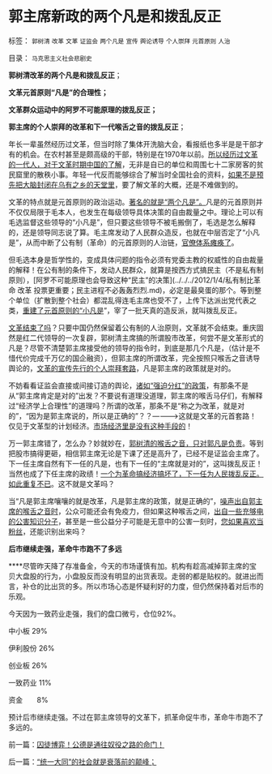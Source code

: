 # 郭主席新政的两个凡是和拨乱反正

标签： `郭树清` `改革` `文革` `证监会` `两个凡是` `宣传` `舆论诱导` `个人崇拜` `元首原则` `人治` 

目录： `马克思主义社会悲剧史`

**郭树清改革的两个凡是和拨乱反正**；

**文革元首原则“凡是”的合理性；**

**文革群众运动中的阿罗不可能原理的拨乱反正；**

**郭主席的个人崇拜的改革和下一代喉舌之音的拨乱反正**；

年长一辈虽然经历过文革，但当时除了集体开洗脑大会，看报纸也多半是是干部才有的机会。在农村甚至是颇高级的干部，特别是在1970年以前。[所以经历过文革的一代人，对于文革时期中国的了解](../../../2009/8/6/廉价愤青红卫兵供应过剩的危机.md)，无非是自已的单位和周围七十二家房客的贫民窟里的散秩小事。年轻一代反而能够综合了解当时全国社会的资料，[如果不是预先把大脑封闭在乌有之乡的天堂里](../../../2012/4/6/妖魔化毛主席的，不见得是好东西.md)，要了解文革的大概，还是不难做到的。

文革的特点就是元首原则的政治运动。[著名的就是“两个凡是”。](http://darthvad.blog.sohu.com/132102586.html)凡是的元首原则并不仅仅局限于毛本人，也发生在每级领导具体决策的自由裁量之中。理论上可以有毛选监督这些领导的“小凡是”，但只要这些领导不被毛搬倒了，毛选是怎么解释的，还是领导同志说了算。毛主席发动了人民群众造反，也就在中层否定了“小凡是”，从而中断了公有制（革命）的元首原则的人治链，[官僚体系瘫痪了](../../../2009/9/14/私有制和公有制之争.md)。

但毛选本身是哲学性的，变成具体问题的指令必须有党委主教的权威性的自由裁量的解释！在公有制的条件下，发动人民群众，就算是按西方式搞民主（不是私有制原则），[阿罗不可能原理也会导致这种“民主”的决策](../../../2012/1/4/私有制比革命 改革 投票更重要；民主进程不必轰轰烈烈.md)，必定是最臭蛋的那个。等到整个单位（扩散到整个社会）都混乱得连毛主席也受不了，上传下达派出党代表之类，[重建了元首原则的“小凡是](../../../2012/2/17/任何革命都是极端的，极端分子就是革命分子.md)”，宰了一批天真的造反派，就叫拨乱反正。

[文革结束了吗](../../../2012/4/28/文革和斯大林主义中的被告人利益.md)？只要中国仍然保留着公有制的人治原则，文革就不会结束。重庆固然是红二代领导的一次复辟，郭树清主席搞的所谓股市改革，何尝不是文革形式的凡是？尽管不清楚郭主席接受他的领导的指令时，到底是那几个凡是，（估计是不惜代价完成千万亿的国企融资），但郭主席的所谓改革，完全按照只喉舌之音诱导舆论的，[文革的宣传先行的个人崇拜套路](../../../2012/2/12/希特勒的元首原则有什么合理性？.md)，凡是郭主席的政策就是对的。



不妨看看证监会直接或间接订造的舆论，[诸如“强迫分红”的政策](../../../2012/5/10/世界上没有强迫分红的“市场经济”.md)，有那条不是从“郭主席肯定是对的”出发？不要说有道理没道理，郭主席的喉舌马仔们，有解释过“经济学上合理性”的道理吗？所谓的改革，那条不是“称之为改革，就是对的”，“因为是郭主席说的，所以是正确的”？？————>这就是文革的元首套路！仅见于文革型的计划经济。[市场经济里是没有这种手段的](http://blog.sina.com.cn/s/blog_5563a64d0102e1sf.html)！

万一郭主席错了，怎么办？妙就妙在，[郭树清的喉舌之音，只对郭凡是负责](../../../2012/5/8/妖魔化跨国公司的国企民族主义；.md)。等到把股市搞得更砸，相信郭主席无论是下课了还是高升了，已经不是证监会主席了。下一任主席自然有下一任的凡是，也有下一任的“主席就是对的”，这叫拨乱反正！当然也成了下任主席的政绩！[一个为革命搞经济搞坏了，下一任为人民拨乱反正。如此重复不已](../../../2012/5/9/坚定不移反对匆忙的政治改革.md)。这不就是文革吗？

当“凡是郭主席嚷嚷的就是改革，凡是郭主席的政策，就是正确的”，[噪声出自郭主席的喉舌之音时](../../../2012/5/8/国企改革的雷区，不是容易闯过去的.md)，公众可能还会有免疫力，但如果这种喉舌之间，[出自一些充够电的公害知识分子](../../../2012/5/11/清贫的经济学让大批学者出卖良心.md)，甚至是一些公益分子可能是无意中的公害一刻时，[您如果喜欢当粉丝](../../../2012/5/12/个人主义者不会成为权威、粉丝或炮灰.md)，还能识别出来吗？

**后市继续走强，革命牛市跑不了多远**

****尽管昨天降了存准备金，今天的市场谨慎有加。机构有趁高减掉郭主席的宝贝大盘股的行为，小盘股反而没有明显的出货表现。走弱的都是贴权的。就进出而言，补仓的比出货的多。所以市场心态是怀疑利好的力度，但仍然保持着对后市的乐观。

今天因为一致药业走强，我们的盘口微亏，仓位92%。

中小板 29%

伊利股份 26%

创业板 26%

一致药业 11%

资金　　8%

预计后市继续走强。不过在郭主席领导的文革下，抓革命促牛市，革命牛市跑不了多远的。

前一篇：[囚徒博弈！公德是通往奴役之路的命门！](../../../2012/5/14/囚徒博弈！公德是通往奴役之路的命门！.md)

后一篇：[“统一大同”的社会就是衰落前的颠峰；](../../../2012/5/15/“统一大同”的社会就是衰落前的颠峰；.md)
